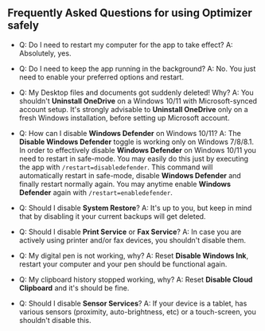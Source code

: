 ## Frequently Asked Questions for using Optimizer safely ##

- Q: Do I need to restart my computer for the app to take effect?
  A: Absolutely, yes.

- Q: Do I need to keep the app running in the background?
A: No. You just need to enable your preferred options and restart.

- Q: My Desktop files and documents got suddenly deleted! Why?
  A: You shouldn't **Uninstall OneDrive** on a Windows 10/11 with Microsoft-synced account setup.
It's strongly advisable to **Uninstall OneDrive** only on a fresh Windows installation, before
setting up Microsoft account.

- Q: How can I disable **Windows Defender** on Windows 10/11?
  A: The **Disable Windows Defender** toggle is working only on Windows 7/8/8.1.
In order to effectively disable **Windows Defender** on Windows 10/11 you need to restart in safe-mode.
You may easily do this just by executing the app with ```/restart=disabledefender```. This command
will automatically restart in safe-mode, disable **Windows Defender** and finally restart normally again.
You may anytime enable **Windows Defender** again with ```/restart=enabledefender```.

- Q: Should I disable **System Restore**?
  A: It's up to you, but keep in mind that by disabling it your current backups will get deleted.

- Q: Should I disable **Print Service** or **Fax Service**?
  A: In case you are actively using printer and/or fax devices, you shouldn't disable them.

- Q: My digital pen is not working, why?
  A: Reset **Disable Windows Ink**, restart your computer and your pen should be functional again.

- Q: My clipboard history stopped working, why?
  A: Reset **Disable Cloud Clipboard** and it's should be fine.

- Q: Should I disable **Sensor Services**?
  A: If your device is a tablet, has various sensors (proximity, auto-brightness, etc) or a touch-screen, you shouldn't disable this.